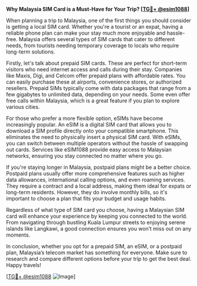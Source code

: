 **Why Malaysia SIM Card is a Must-Have for Your Trip? [[TG💪+ @esim1088](https://t.me/s/esim1088)]**

When planning a trip to Malaysia, one of the first things you should consider is getting a local SIM card. Whether you're a tourist or an expat, having a reliable phone plan can make your stay much more enjoyable and hassle-free. Malaysia offers several types of SIM cards that cater to different needs, from tourists needing temporary coverage to locals who require long-term solutions.

Firstly, let's talk about prepaid SIM cards. These are perfect for short-term visitors who need internet access and calls during their stay. Companies like Maxis, Digi, and Celcom offer prepaid plans with affordable rates. You can easily purchase these at airports, convenience stores, or authorized resellers. Prepaid SIMs typically come with data packages that range from a few gigabytes to unlimited data, depending on your needs. Some even offer free calls within Malaysia, which is a great feature if you plan to explore various cities.

For those who prefer a more flexible option, eSIMs have become increasingly popular. An eSIM is a digital SIM card that allows you to download a SIM profile directly onto your compatible smartphone. This eliminates the need to physically insert a physical SIM card. With eSIMs, you can switch between multiple operators without the hassle of swapping out cards. Services like eSIM1088 provide easy access to Malaysian networks, ensuring you stay connected no matter where you go.

If you're staying longer in Malaysia, postpaid plans might be a better choice. Postpaid plans usually offer more comprehensive features such as higher data allowances, international calling options, and even roaming services. They require a contract and a local address, making them ideal for expats or long-term residents. However, they do involve monthly bills, so it's important to choose a plan that fits your budget and usage habits.

Regardless of what type of SIM card you choose, having a Malaysian SIM card will enhance your experience by keeping you connected to the world. From navigating through bustling Kuala Lumpur streets to enjoying serene islands like Langkawi, a good connection ensures you won’t miss out on any moments.

In conclusion, whether you opt for a prepaid SIM, an eSIM, or a postpaid plan, Malaysia’s telecom market has something for everyone. Make sure to research and compare different options before your trip to get the best deal. Happy travels!

[[TG💪+ @esim1088](https://t.me/s/esim1088) ![Image](https://i.postimg.cc/Y0z9fWf4/image.png)]